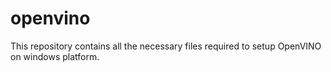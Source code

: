 # openvino
This repository contains all the necessary files required to setup OpenVINO on windows platform.
